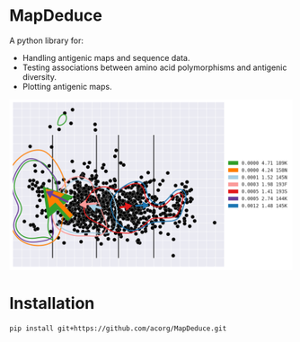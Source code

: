# MapDeduce

A python library for:

-   Handling antigenic maps and sequence data.
-   Testing associations between amino acid polymorphisms and antigenic
    diversity.
-   Plotting antigenic maps.

![Example](data/example.png)

# Installation

```bash
pip install git+https://github.com/acorg/MapDeduce.git
```
